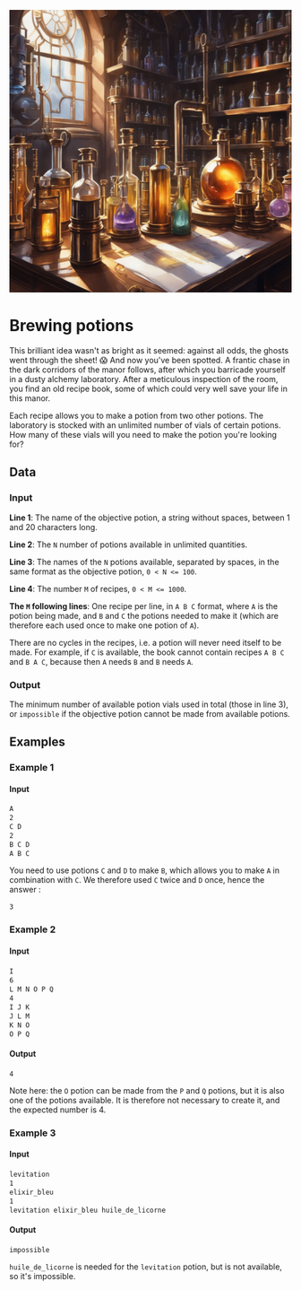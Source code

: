 ![Test](image.png)
# Brewing potions

This brilliant idea wasn't as bright as it seemed: against all odds, the ghosts went through the sheet! 😱 And now you've been spotted. A frantic chase in the dark corridors of the manor follows, after which you barricade yourself in a dusty alchemy laboratory. After a meticulous inspection of the room, you find an old recipe book, some of which could very well save your life in this manor.

Each recipe allows you to make a potion from two other potions. The laboratory is stocked with an unlimited number of vials of certain potions. How many of these vials will you need to make the potion you're looking for?

## Data

### Input

**Line 1**: The name of the objective potion, a string without spaces, between 1 and 20 characters long.

**Line 2**: The `N` number of potions available in unlimited quantities.

**Line 3**: The names of the `N` potions available, separated by spaces, in the same format as the objective potion, `0 < N <= 100`.

**Line 4**: The number `M` of recipes, `0 < M <= 1000`.

**The `M` following lines**: One recipe per line, in `A B C` format, where `A` is the potion being made, and `B` and `C` the potions needed to make it (which are therefore each used once to make one potion of `A`).

There are no cycles in the recipes, i.e. a potion will never need itself to be made. For example, if `C` is available, the book cannot contain recipes `A B C` and `B A C`, because then `A` needs `B` and `B` needs `A`.

### Output

The minimum number of available potion vials used in total (those in line 3), or `impossible` if the objective potion cannot be made from available potions.

## Examples

### Example 1

#### Input

```plaintext
A
2
C D
2
B C D
A B C
```

You need to use potions `C` and `D` to make `B`, which allows you to make `A` in combination with `C`. We therefore used `C` twice and `D` once, hence the answer :

```plaintext
3
```

### Example 2

#### Input

```plaintext
I
6
L M N O P Q
4
I J K
J L M
K N O
O P Q
```

#### Output

```plaintext
4
```

Note here: the `O` potion can be made from the `P` and `Q` potions, but it is also one of the potions available. It is therefore not necessary to create it, and the expected number is 4.

### Example 3

#### Input

```plaintext
levitation
1
elixir_bleu
1
levitation elixir_bleu huile_de_licorne
```

#### Output

```plaintext
impossible
```

`huile_de_licorne` is needed for the `levitation` potion, but is not available, so it's impossible.